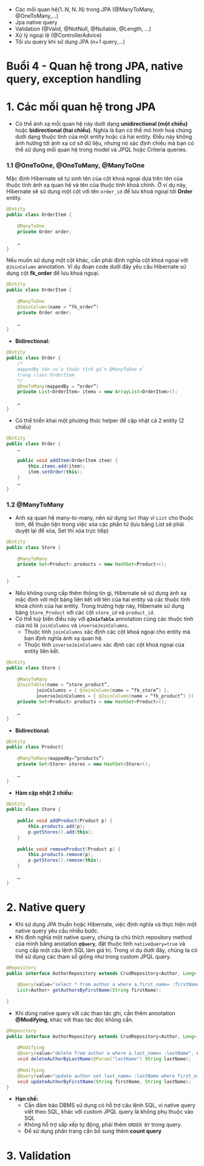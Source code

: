 - Các mối quan hệ(1..N, N..N) trong JPA (@ManyToMany, @OneToMany,...)
- Jpa native query
- Validation (@Valid, @NotNull, @Nullable, @Length, ...)
- Xử lý ngoại lệ (@ControllerAdvice)
- Tối ưu query khi sử dụng JPA (n+1 query,...)

# Buổi 4 - Quan hệ trong JPA, native query, exception handling

# 1. Các mối quan hệ trong JPA

- Có thể ánh xạ mỗi quan hệ này dưới dạng **unidirectional (một chiều)** hoặc **bidirectional (hai chiều)**. Nghĩa là bạn có thể mô hình hoá chúng dưới dạng thuộc tính của một entity hoặc cả hai entity. Điều này không ảnh hưởng tới ánh xạ cơ sở dữ liệu, nhưng nó xác định chiều mà bạn có thể sử dụng mối quan hệ trong model và JPQL hoặc Criteria queries.

### 1.1 @OneToOne, @OneToMany, @ManyToOne

Mặc định Hibernate sẽ tự sinh tên của cột khoá ngoại dựa trên tên của thuộc tính ánh xạ quan hệ và tên của thuộc tính khoá chính. Ở ví dụ này, Hibernate sẽ sử dụng một cột với tên `order_id` để lưu khoá ngoại tới **Order** entity.

```Java
@Entity
public class OrderItem {
 
    @ManyToOne
    private Order order;
 
    …
}
```
Nếu muốn sử dụng một cột khác, cần phải định nghĩa cột khoá ngoại với `@JoinColumn` annotation. Ví dụ đoạn code dưới đây yêu cầu Hibernate sử dụng cột **fk_order** để lưu khoá ngoại.
```Java
@Entity
public class OrderItem {
 
    @ManyToOne
    @JoinColumn(name = “fk_order”)
    private Order order;
 
    …
}
```

- **Bidirectional:**
```Java
@Entity
public class Order {
    /* 
    mappedBy tên của thuộc tính gắn @ManyToOne ở 
    trong class OrderItem
    */
    @OneToMany(mappedBy = “order”) 
    private List<OrderItem> items = new ArrayList<OrderItem>();
 
    …
}
```

- Có thể triển khai một phương thức helper để cập nhật cả 2 entity (2 chiều)
```Java
@Entity
public class Order {
    …
         
    public void addItem(OrderItem item) {
        this.items.add(item);
        item.setOrder(this);
    }
    …
}
```

### 1.2 @ManyToMany
- Anh xạ quan hệ many-to-many, nên sử dụng `Set` thay vì `List` cho thuộc tính, để thuận tiện trong việc xóa các phần tử (lưu bằng List sẽ phải duyệt lại để xóa, Set thì xóa trực tiếp)
```Java
@Entity
public class Store {
 
    @ManyToMany
    private Set<Product> products = new HashSet<Product>();
 
    …
}
```
- Nếu không cung cấp thêm thông tin gì, Hibernate sẽ sử dụng ánh xạ mặc định với một bảng liên kết với tên của hai entity và các thuộc tính khoá chính của hai entity. Trong trường hợp này, Hibernate sử dụng bảng `Store_Product` với các cột `store_id` và `product_id`.
- Có thể tuỳ biến điều này với **`@JoinTable`** annotation cùng các thuộc tính của nó là `joinColumns` và `inverseJoinColumns`.
  - Thuộc tính `joinColumns` xác định các cột khoá ngoại cho entity mà bạn định nghĩa ánh xạ quan hệ. 
  - Thuộc tính `inverseJoinColumns` xác định các cột khoá ngoại của entity liên kết.
```Java
@Entity
public class Store {
 
    @ManyToMany
    @JoinTable(name = “store_product”,
           joinColumns = { @JoinColumn(name = “fk_store”) },
           inverseJoinColumns = { @JoinColumn(name = “fk_product”) })
    private Set<Product> products = new HashSet<Product>();
 
    …
}
```
- **Bidirectional:**
```Java
@Entity
public class Product{
 
    @ManyToMany(mappedBy=”products”)
    private Set<Store> stores = new HashSet<Store>();
 
    …
}
```
- **Hàm cập nhật 2 chiều:**
```Java
@Entity
public class Store {
 
    public void addProduct(Product p) {
        this.products.add(p);
        p.getStores().add(this);
    }
 
    public void removeProduct(Product p) {
        this.products.remove(p);
        p.getStores().remove(this);
    }
 
    …
}
```

# 2. Native query
- Khi sử dụng JPA thuần hoặc Hibernate, việc định nghĩa và thực hiện một native query yêu cầu nhiều bước.
- Khi định nghĩa một native query, chúng ta chú thích repository method của mình bằng anotation **`@Query`**, đặt thuộc tính `nativeQuery=true` và cung cấp một câu lệnh SQL làm giá trị. Trong ví dụ dưới đây, chúng ta có thể sử dụng các tham số giống như trong custom JPQL query.
```Java
@Repository
public interface AuthorRepository extends CrudRepository<Author, Long>, PagingAndSortingRepository<Author, Long> {
 
    @Query(value="select * from author a where a.first_name= :firstName", nativeQuery=true)
    List<Author> getAuthorsByFirstName(String firstName);
   
}
```
- Khi dùng native query với các thao tác ghi, cần thêm annotation **@Modifying**, khác với thao tác đọc không cần.
```Java
@Repository
public interface AuthorRepository extends CrudRepository<Author, Long>, PagingAndSortingRepository<Author, Long> {
 
    @Modifying
    @Query(value="delete from author a where a.last_name= :lastName", nativeQuery = true)
    void deleteAuthorByLastName(@Param("lastName") String lastName);
     
    @Modifying
    @Query(value="update author set last_name= :lastName where first_name = :firstName", nativeQuery=true)
    void updateAuthorByFirstName(String firstName, String lastName);
}
```
- **Hạn chế:**
  - Cần đảm bảo DBMS sử dụng có hỗ trợ câu lệnh SQL, vì native query viết theo SQL, khác với custom JPQL query là không phụ thuộc vào SQL
  - Không hỗ trợ sắp xếp tự động, phải thêm `ORDER BY` trong query.
  - Để sử dụng phân trang cần bổ sung thêm **count query**

# 3. Validation
